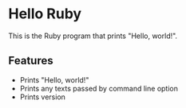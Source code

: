 # Hello Ruby

This is the Ruby program that prints "Hello, world!".

## Features

- Prints "Hello, world!"
- Prints any texts passed by command line option
- Prints version
